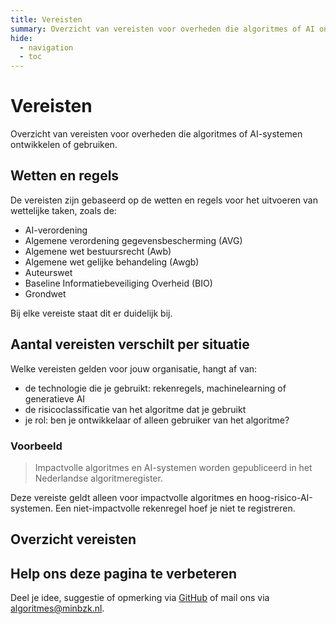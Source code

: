 ```yaml
---
title: Vereisten
summary: Overzicht van vereisten voor overheden die algoritmes of AI ontwikkelen of gebruiken.
hide:
  - navigation
  - toc
---
```

# Vereisten
Overzicht van vereisten voor overheden die algoritmes of AI-systemen ontwikkelen of gebruiken. 

## Wetten en regels
De vereisten zijn gebaseerd op de wetten en regels voor het uitvoeren van wettelijke taken, zoals de:

- AI-verordening
- Algemene verordening gegevensbescherming (AVG)
- Algemene wet bestuursrecht (Awb)
- Algemene wet gelijke behandeling (Awgb) 
- Auteurswet
- Baseline Informatiebeveiliging Overheid (BIO)
- Grondwet

Bij elke vereiste staat dit er duidelijk bij.

## Aantal vereisten verschilt per situatie
Welke vereisten gelden voor jouw organisatie, hangt af van:

- de technologie die je gebruikt: rekenregels, machinelearning of generatieve AI
- de risicoclassificatie van het algoritme dat je gebruikt
- je rol: ben je ontwikkelaar of alleen gebruiker van het algoritme?

### Voorbeeld
> Impactvolle algoritmes en AI-systemen worden gepubliceerd in het Nederlandse algoritmeregister.

Deze vereiste geldt alleen voor impactvolle algoritmes en hoog-risico-AI-systemen. Een niet-impactvolle rekenregel hoef je niet te registreren.

## Overzicht vereisten

<!-- list_vereisten_all -->

## Help ons deze pagina te verbeteren
Deel je idee, suggestie of opmerking via [GitHub](https://github.com/MinBZK/Algoritmekader/edit/main/docs/vereisten/index.md) of mail ons via [algoritmes@minbzk.nl](mailto:algoritmes@minbzk.nl).
